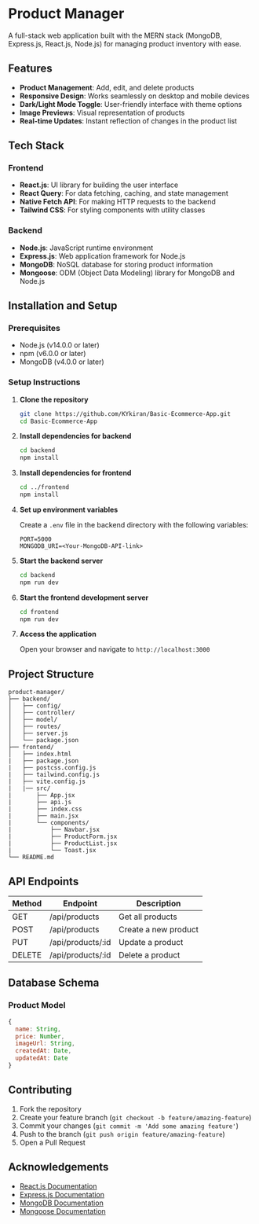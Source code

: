 # Product Manager

A full-stack web application built with the MERN stack (MongoDB, Express.js, React.js, Node.js) for managing product inventory with ease.



## Features

- **Product Management**: Add, edit, and delete products
- **Responsive Design**: Works seamlessly on desktop and mobile devices
- **Dark/Light Mode Toggle**: User-friendly interface with theme options
- **Image Previews**: Visual representation of products
- **Real-time Updates**: Instant reflection of changes in the product list

## Tech Stack

### Frontend
- **React.js**: UI library for building the user interface
- **React Query**: For data fetching, caching, and state management
- **Native Fetch API**: For making HTTP requests to the backend
- **Tailwind CSS**: For styling components with utility classes

### Backend
- **Node.js**: JavaScript runtime environment
- **Express.js**: Web application framework for Node.js
- **MongoDB**: NoSQL database for storing product information
- **Mongoose**: ODM (Object Data Modeling) library for MongoDB and Node.js

## Installation and Setup

### Prerequisites
- Node.js (v14.0.0 or later)
- npm (v6.0.0 or later)
- MongoDB (v4.0.0 or later)

### Setup Instructions

1. **Clone the repository**
   ```bash
   git clone https://github.com/KYkiran/Basic-Ecommerce-App.git
   cd Basic-Ecommerce-App
   ```

2. **Install dependencies for backend**
   ```bash
   cd backend
   npm install
   ```

3. **Install dependencies for frontend**
   ```bash
   cd ../frontend
   npm install
   ```

4. **Set up environment variables**
   
   Create a `.env` file in the backend directory with the following variables:
   ```
   PORT=5000
   MONGODB_URI=<Your-MongoDB-API-link>
   
   ```

5. **Start the backend server**
   ```bash
   cd backend
   npm run dev
   ```

6. **Start the frontend development server**
   ```bash
   cd frontend
   npm run dev
   ```

7. **Access the application**
   
   Open your browser and navigate to `http://localhost:3000`

## Project Structure

```
product-manager/
├── backend/
│   ├── config/
│   ├── controller/
│   ├── model/
│   ├── routes/
│   ├── server.js
│   └── package.json
├── frontend/
│   ├── index.html
|   ├── package.json
|   ├── postcss.config.js
|   ├── tailwind.config.js
|   ├── vite.config.js
|   |── src/
|       ├── App.jsx                   
|       ├── api.js                    
|       ├── index.css                 
|       ├── main.jsx                  
|       └── components/
|           ├── Navbar.jsx            
|           ├── ProductForm.jsx       
|           ├── ProductList.jsx       
|           └── Toast.jsx
└── README.md
```

## API Endpoints

| Method | Endpoint | Description |
|--------|----------|-------------|
| GET    | /api/products | Get all products |
| POST   | /api/products | Create a new product |
| PUT    | /api/products/:id | Update a product |
| DELETE | /api/products/:id | Delete a product |

## Database Schema

### Product Model
```javascript
{
  name: String,
  price: Number,
  imageUrl: String,
  createdAt: Date,
  updatedAt: Date
}
```



## Contributing

1. Fork the repository
2. Create your feature branch (`git checkout -b feature/amazing-feature`)
3. Commit your changes (`git commit -m 'Add some amazing feature'`)
4. Push to the branch (`git push origin feature/amazing-feature`)
5. Open a Pull Request



## Acknowledgements

- [React.js Documentation](https://reactjs.org/docs/getting-started.html)
- [Express.js Documentation](https://expressjs.com/)
- [MongoDB Documentation](https://docs.mongodb.com/)
- [Mongoose Documentation](https://mongoosejs.com/docs/)
